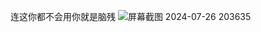 连这你都不会用你就是脑残
![屏幕截图 2024-07-26 203635](https://github.com/user-attachments/assets/1be8f11d-d680-4dec-bf2a-3a9bb79e24fa)
